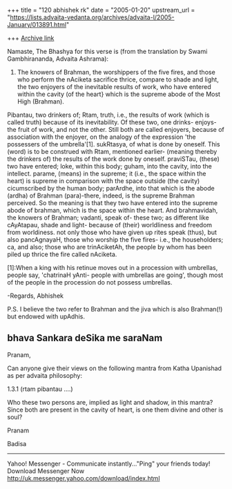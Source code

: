 +++
title = "120 abhishek rk"
date = "2005-01-20"
upstream_url = "https://lists.advaita-vedanta.org/archives/advaita-l/2005-January/013891.html"

+++
[Archive link](https://lists.advaita-vedanta.org/archives/advaita-l/2005-January/013891.html)

Namaste,
The Bhashya for this verse is (from the translation by
Swami Gambhirananda, Advaita Ashrama):

1. The knowers of Brahman, the worshippers of the five
fires, and those who perform the nAciketa sacrifice
thrice, compare to shade and light, the two enjoyers
of the inevitable results of work, who have entered
within the cavity (of the heart} which is the supreme
abode of the Most High (Brahman).

Pibantau, two drinkers of; Rtam, truth, i.e., the
results of work (which is called truth) because of its
inevitability. Of these two, one drinks- enjoys- the
fruit of work, and not the other. Still both are
called enjoyers, because of association with the
enjoyer, on the analogy of the expression 'the
possessers of the umbrella'[1]. sukRtasya, of what is
done by oneself. This (word) is to be construed with
Rtam, mentioned earlier- (meaning thereby the drinkers
of) the results of the work done by oneself.
praviSTau, (these) two have entered; loke, within this
body; guham, into the cavity, into the intellect.
parame, (means) in the supreme; it (i.e., the space
within the heart) is supreme in comparison with the
space outside (the cavity) cicumscribed by the human
body; parArdhe, into that which is the abode (ardha)
of Brahman (para)-there, indeed, is the supreme
Brahman perceived. So the meaning is that they two
have entered into the supreme abode of brahman, which
is the space within the heart. And brahmavidah, the
knowers of Brahman; vadanti, speak of- these two; as
different like cAyAtapau, shade and light- because of
(their) worldliness and freedom from worldiness. not
only those who have given up rites speak (thus), but
also pancAgnayaH, those who worship the five fires-
i.e., the householders; ca, and also; those who are
trinAciketAh, the people by whom has been piled up
thrice the fire called nAciketa.

[1]:When a king with his retinue moves out in a
procession with umbrellas, people say, 'chatrinaH
yAnti- people with umbrellas are going', though most
of the people in the procession do not possess
umbrellas.

-Regards,
Abhishek

P.S. I believe the two refer to Brahman and the jiva
which is also Brahman(!) but endowed with upAdhis.

bhava Sankara deSika me saraNam
----------------------------------------------------------
Pranam,

Can anyone give their views on the following mantra
from Katha 
Upanishad as per advaita philosophy: 

1.3.1 (rtam pibantau ....)

Who these two persons are, implied as light and
shadow, in this mantra? 
Since both are present in the cavity of heart, is one
them divine and 
other is soul? 

Pranam

Badisa


________________________________________________________________________
Yahoo! Messenger - Communicate instantly..."Ping" 
your friends today! Download Messenger Now 
http://uk.messenger.yahoo.com/download/index.html

